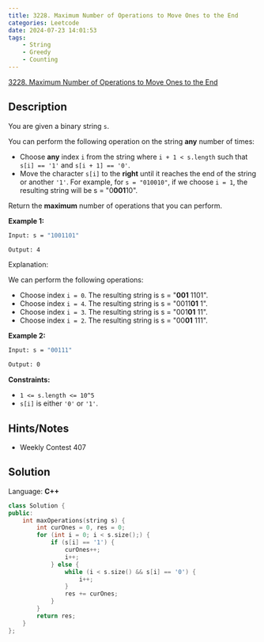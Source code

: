 ```yaml
---
title: 3228. Maximum Number of Operations to Move Ones to the End
categories: Leetcode
date: 2024-07-23 14:01:53
tags:
    - String
    - Greedy
    - Counting
---
```


[3228. Maximum Number of Operations to Move Ones to the End](https://leetcode.com/problems/maximum-number-of-operations-to-move-ones-to-the-end/description/)

## Description

You are given a binary string `s`.

You can perform the following operation on the string **any**  number of times:

- Choose **any**  index `i` from the string where `i + 1 < s.length` such that `s[i] == '1'` and `s[i + 1] == '0'`.
- Move the character `s[i]` to the **right**  until it reaches the end of the string or another `'1'`. For example, for `s = "010010"`, if we choose `i = 1`, the resulting string will be s = "0**001**10".

Return the **maximum**  number of operations that you can perform.

**Example 1:**

```bash
Input: s = "1001101"

Output: 4
```

Explanation:

We can perform the following operations:

- Choose index `i = 0`. The resulting string is s = "**001** 1101".
- Choose index `i = 4`. The resulting string is s = "0011**01** 1".
- Choose index `i = 3`. The resulting string is s = "001**01** 11".
- Choose index `i = 2`. The resulting string is s = "00**01** 111".

**Example 2:**

```bash
Input: s = "00111"

Output: 0
```

**Constraints:**

- `1 <= s.length <= 10^5`
- `s[i]` is either `'0'` or `'1'`.

## Hints/Notes

- Weekly Contest 407

## Solution

Language: **C++**

```C++
class Solution {
public:
    int maxOperations(string s) {
        int curOnes = 0, res = 0;
        for (int i = 0; i < s.size();) {
            if (s[i] == '1') {
                curOnes++;
                i++;
            } else {
                while (i < s.size() && s[i] == '0') {
                    i++;
                }
                res += curOnes;
            }
        }
        return res;
    }
};
```
